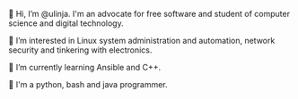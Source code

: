 👋 Hi, I’m @ulinja. I'm an advocate for free software and student of computer science and digital technology.

👀 I’m interested in Linux system administration and automation, network security and tinkering with electronics.

🌱 I’m currently learning Ansible and C++.

🔖 I'm a python, bash and java programmer.

<!---
ulinja/ulinja is a ✨ special ✨ repository because its `README.md` (this file) appears on your GitHub profile.
You can click the Preview link to take a look at your changes.
--->
